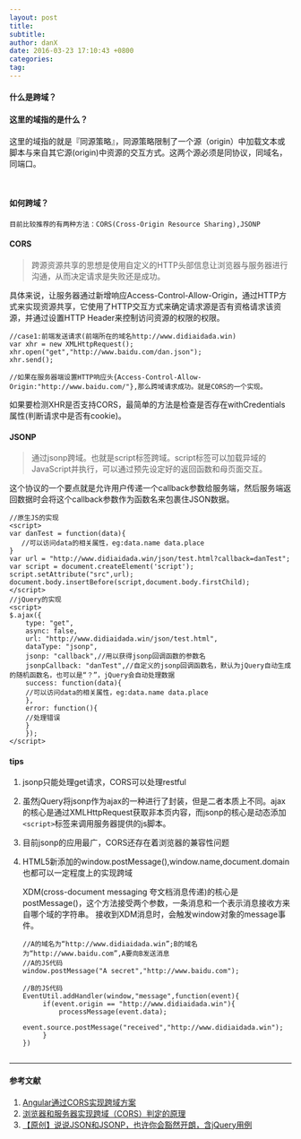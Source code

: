 ```yaml
---
layout: post
title: 
subtitle: 
author: danX
date: 2016-03-23 17:10:43 +0800
categories: 
tag: 
---
```


#### 什么是跨域？

#### 这里的域指的是什么？
这里的域指的就是『同源策略』，同源策略限制了一个源（origin）中加载文本或脚本与来自其它源(origin)中资源的交互方式。这两个源必须是同协议，同域名，同端口。

<br>

#### 如何跨域？

    目前比较推荐的有两种方法：CORS(Cross-Origin Resource Sharing),JSONP



#### **CORS**
> 跨源资源共享的思想是使用自定义的HTTP头部信息让浏览器与服务器进行沟通，从而决定请求是失败还是成功。


具体来说，让服务器通过新增响应Access-Control-Allow-Origin，通过HTTP方式来实现资源共享，它使用了HTTP交互方式来确定请求源是否有资格请求该资源，并通过设置HTTP Header来控制访问资源的权限的权限。


```
//case1:前端发送请求(前端所在的域名http://www.didiaidada.win)
var xhr = new XMLHttpRequest();
xhr.open("get","http://www.baidu.com/dan.json");
xhr.send();

//如果在服务器端设置HTTP响应头{Access-Control-Allow-Origin:"http://www.baidu.com/"},那么跨域请求成功。就是CORS的一个实现。
```
如果要检测XHR是否支持CORS，最简单的方法是检查是否存在withCredentials属性(判断请求中是否有cookie)。

#### **JSONP**
  
> 通过jsonp跨域。也就是script标签跨域。script标签可以加载异域的JavaScript并执行，可以通过预先设定好的返回函数和母页面交互。


这个协议的一个要点就是允许用户传递一个callback参数给服务端，然后服务端返回数据时会将这个callback参数作为函数名来包裹住JSON数据。

```
//原生JS的实现
<script>
var danTest = function(data){
   //可以访问data的相关属性，eg:data.name data.place
}
var url = "http://www.didiaidada.win/json/test.html?callback=danTest";
var script = document.createElement('script');
script.setAttribute("src",url);
document.body.insertBefore(script,document.body.firstChild);
</script>
//jQuery的实现
<script>
$.ajax({
    type: "get",
    async: false,
    url: "http://www.didiaidada.win/json/test.html",
    dataType: "jsonp",
    jsonp: "callback",//用以获得jsonp回调函数的参数名
    jsonpCallback: "danTest",//自定义的jsonp回调函数名，默认为jQuery自动生成的随机函数名，也可以是“？”，jQuery会自动处理数据
    success: function(data){
    //可以访问data的相关属性，eg:data.name data.place
    },
    error: function(){
    //处理错误
    }
    });
</script>
```

#### tips

1. jsonp只能处理get请求，CORS可以处理restful
2. 虽然jQuery将jsonp作为ajax的一种进行了封装，但是二者本质上不同。ajax的核心是通过XMLHttpRequest获取非本页内容，而jsonp的核心是动态添加`<script>`标签来调用服务器提供的js脚本。
3. 目前jsonp的应用最广，CORS还存在着浏览器的兼容性问题
4. HTML5新添加的window.postMessage(),window.name,document.domain也都可以一定程度上的实现跨域

   XDM(cross-document messaging 夸文档消息传递)的核心是postMessage()，这个方法接受两个参数，一条消息和一个表示消息接收方来自哪个域的字符串。
   接收到XDM消息时，会触发window对象的message事件。
   
   ```
   //A的域名为“http://www.didiaidada.win”;B的域名为“http://www.baidu.com”,A要向B发送消息
   //A的JS代码
   window.postMessage("A secret","http://www.baidu.com");
   
   //B的JS代码
   EventUtil.addHandler(window,"message",function(event){
        if(event.origin == "http://www.didiaidada.win"){
            processMessage(event.data);
            event.source.postMessage("received","http://www.didiaidada.win");
        }
   })
   
   
   ```
   
---

####  参考文献


1. [Angular通过CORS实现跨域方案](http://my.oschina.net/blogshi/blog/303758)
2. [浏览器和服务器实现跨域（CORS）判定的原理](https://segmentfault.com/a/1190000003710973)
3. [【原创】说说JSON和JSONP，也许你会豁然开朗，含jQuery用例](https://segmentfault.com/a/1190000003710973)
